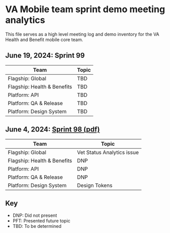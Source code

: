# VA Mobile team sprint demo meeting analytics

This file serves as a high level meeting log and demo inventory for the VA Health and Benefit mobile core team.

## June 19, 2024: Sprint 99

| Team | Topic |
|---|---|
| Flagship: Global | TBD |
| Flagship: Health & Benefits | TBD  |
| Platform: API | TBD |
| Platform: QA & Release | TBD |
| Platform: Design System | TBD |

## June 4, 2024: [Sprint 98 (pdf)](demo/slides/mobile-demo-sprint-98.pdf)

| Team | Topic |
|---|---|
| Flagship: Global | Vet Status Analytics issue |
| Flagship: Health & Benefits | DNP  |
| Platform: API | DNP |
| Platform: QA & Release | DNP |
| Platform: Design System | Design Tokens |

## Key

- DNP: Did not present
- PFT: Presented future topic
- TBD: To be determined
